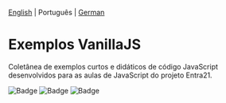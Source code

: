 [English](./README.md) | Português | [German](./README-de_DE.md)
# Exemplos VanillaJS 
Coletânea de exemplos curtos e didáticos de código JavaScript desenvolvidos para as aulas de JavaScript do projeto Entra21. 

![Badge](https://img.shields.io/badge/Projeto-Entra21-blue)
![Badge](https://img.shields.io/badge/Curso-JavaScript/ReactJs-blue)
![Badge](https://img.shields.io/badge/Ano-2020-blue)
